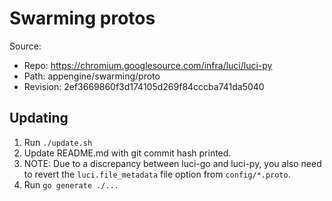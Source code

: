 # Swarming protos

Source:

*   Repo: https://chromium.googlesource.com/infra/luci/luci-py
*   Path: appengine/swarming/proto
*   Revision: 2ef3669860f3d174105d269f84cccba741da5040

## Updating

1.  Run `./update.sh`
1.  Update README.md with git commit hash printed.
1.  NOTE: Due to a discrepancy between luci-go and luci-py, you also need to
    revert the `luci.file_metadata` file option from `config/*.proto`.
1.  Run `go generate ./...`
